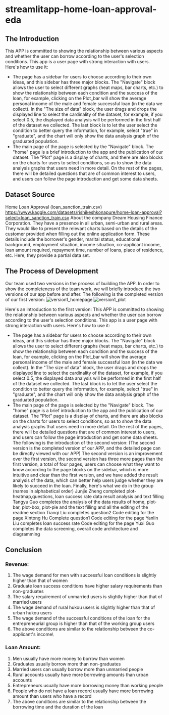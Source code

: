 # streamlitapp-home-loan-approval-eda
## The Introduction

This APP is committed to showing the relationship between various aspects and whether the user can borrow according to the user's selection conditions. This app is a user page with strong interaction with users. Here's how to use it:
* The page has a sidebar for users to choose according to their own ideas, and this sidebar has three major blocks. The "Navigate" block allows the user to select different graphs (heat maps, bar charts, etc.) to show the relationship between each condition and the success of the loan, for example, clicking on the Plot_bar will show the average personal income of the male and female successful loan (in the data we collect). In the "The size of data" block, the user drags and drops the displayed line to select the cardinality of the dataset, for example, if you select 0.5, the displayed data analysis will be performed in the first half of the dataset we collected. The last block is to let the user select the condition to better query the information, for example, select "true" in "graduate", and the chart will only show the data analysis graph of the graduated population.
* The main page of the page is selected by the "Navigate" block. The "home" page is a brief introduction to the app and the publication of our dataset. The "Plot" page is a display of charts, and there are also blocks on the charts for users to select conditions, so as to show the data analysis graphs that users need in more detail. On the rest of the pages, there will be detailed questions that are of common interest to users, and users can follow the page introduction and get some data sheets.

## Dataset Source
Home Loan Approval (loan_sanction_train.csv)\
https://www.kaggle.com/datasets/rishikeshkonapure/home-loan-approval?select=loan_sanction_train.csv
About the company Dream Housing Finance Corporation. They have a presence in all urban, semi-urban and rural areas. They would like to present the relevant charts based on the details of the customer provided when filling out the online application form. These details include the borrower's gender, marital status, educational background, employment situation, income situation, co-applicant income, loan amount required, repayment time, number of loans, place of residence, etc. Here, they provide a partial data set.

## The Process of Development
Our team used two versions in the process of building the APP. In order to show the completeness of the team work, we will briefly introduce the two versions of our app before and after. The following is the completed version of our first version:
![version1_homepage](https://github.com/dionysus23334/streamlitapp-home-loan-approval-eda/blob/main/version1_Home_page.jpg)
![version1_plot](https://github.com/dionysus23334/streamlitapp-home-loan-approval-eda/blob/main/version1_plot.jpg)

Here's an introduction to the first version:
This APP is committed to showing the relationship between various aspects and whether the user can borrow according to the user's selection conditions. This app is a user page with strong interaction with users. Here's how to use it:
* The page has a sidebar for users to choose according to their own ideas, and this sidebar has three major blocks. The "Navigate" block allows the user to select different graphs (heat maps, bar charts, etc.) to show the relationship between each condition and the success of the loan, for example, clicking on the Plot_bar will show the average personal income of the male and female successful loan (in the data we collect). In the "The size of data" block, the user drags and drops the displayed line to select the cardinality of the dataset, for example, if you select 0.5, the displayed data analysis will be performed in the first half of the dataset we collected. The last block is to let the user select the condition to better query the information, for example, select "true" in "graduate", and the chart will only show the data analysis graph of the graduated population.
* The main page of the page is selected by the "Navigate" block. The "home" page is a brief introduction to the app and the publication of our dataset. The "Plot" page is a display of charts, and there are also blocks on the charts for users to select conditions, so as to show the data analysis graphs that users need in more detail. On the rest of the pages, there will be detailed questions that are of common interest to users, and users can follow the page introduction and get some data sheets.
The following is the introduction of the second version: (The second version is the completed version of our APP, and the detailed page can be directly viewed with our APP)
The second version is an improvement over the first version, the second version has three more pages than the first version, a total of four pages, users can choose what they want to know according to the page blocks on the sidebar, which is more intuitive and clear than the first version, and we have added the result analysis of the data, which can better help users judge whether they are likely to succeed in the loan.
Finally, here's what we do in the group (names in alphabetical order)
Junjie Zheng completed plot-heatmap,questions, loan success rate data result analysis and text filling
Tangyu Guo completes the analysis of the data results of home, plot-bar, plot-box, plot-pie and the text filling and all the editing of the readme section
Tianqi Liu completes question2 Code editing for the page
Xintong Hu Complete question1 Code editing for the page
Yanlin Liu completes loan success rate Code editing for the page
Yuxi Guo completes the data screening, overall code architecture and diagramming


## Conclusion

### Revenue:
1. The wage demand for men with successful loan conditions is slightly higher than that of women
2. Graduate loan success conditions have higher salary requirements than non-graduates
3. The salary requirement of unmarried users is slightly higher than that of married users
4. The wage demand of rural hukou users is slightly higher than that of urban hukou users
5. The wage demand of the successful conditions of the loan for the entrepreneurial group is higher than that of the working group users
6. The above conditions are similar to the relationship between the co-applicant's income\

### Loan Amount:
1. Men usually have more money to borrow than women
2. Graduates usually borrow more than non-graduates
3. Married users can usually borrow more than unmarried people
4. Rural accounts usually have more borrowing amounts than urban accounts
5. Entrepreneurs usually have more borrowing money than working people
6. People who do not have a loan record usually have more borrowing amount than users who have a record
7. The above conditions are similar to the relationship between the borrowing time and the duration of the loan


